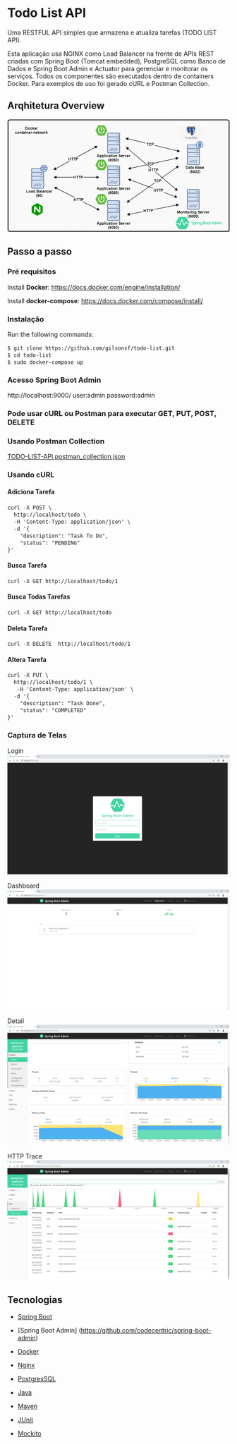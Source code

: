 # Todo List API
Uma RESTFUL API simples que armazena e atualiza tarefas (TODO LIST API).

Esta aplicação usa NGINX como Load Balancer na frente de APIs REST criadas com Spring Boot (Tomcat embedded), PostgreSQL como Banco de Dados e Spring Boot Admin e Actuator para gerenciar e monitorar os serviços.
Todos os componentes são executados dentro de containers Docker.
Para exemplos de uso foi gerado cURL e Postman Collection.

## Arqhitetura Overview

![](img/arquitetura.png)

## Passo a passo

### Pré requisitos

Install <b>Docker</b>: https://docs.docker.com/engine/installation/

Install <b>docker-compose</b>: https://docs.docker.com/compose/install/

### Instalação

Run the following commands:
  
```
$ git clone https://github.com/gilsonsf/todo-list.git
$ cd todo-list
$ sudo docker-compose up
```

### Acesso Spring Boot Admin

http://localhost:9000/ user:admin password:admin 

### Pode usar cURL ou Postman para executar  GET, PUT, POST, DELETE

### Usando Postman Collection

[TODO-LIST-API.postman_collection.json](https://github.com/gilsonsf/todo-list/blob/master/client/TODO-LIST%20API.postman_collection.json)

### Usando cURL

#### Adiciona Tarefa
```
curl -X POST \
  http://localhost/todo \
  -H 'Content-Type: application/json' \
  -d '{
	"description": "Task To Do",
	"status": "PENDING"
}'
```

#### Busca Tarefa
```
curl -X GET http://localhost/todo/1
```

#### Busca Todas Tarefas
```
curl -X GET http://localhost/todo
```

#### Deleta Tarefa
```
curl -X DELETE  http://localhost/todo/1
```

#### Altera Tarefa
```
curl -X PUT \
  http://localhost/todo/1 \
   -H 'Content-Type: application/json' \
  -d '{
	"description": "Task Done",
	"status": "COMPLETED"
}'
```

### Captura de Telas

Login ![view](img/login.png)

Dashboard ![view](img/dashboard.png)

Detail ![view](img/detail.png)

HTTP Trace ![view](img/http_trace.png)

## Tecnologias
- [Spring Boot](https://spring.io/projects/spring-boot)

- [Spring Boot Admin] (https://github.com/codecentric/spring-boot-admin)

- [Docker](https://www.docker.com/)

- [Nginx](https://www.nginx.com/)

- [PostgresSQL](https://www.postgresql.org/)

- [Java](www.java.com)

- [Maven](https://maven.apache.org/)

- [JUnit](https://junit.org/)

- [Mockito](https://site.mockito.org/)
